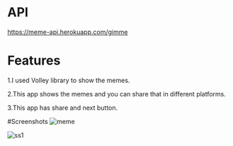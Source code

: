 # API
https://meme-api.herokuapp.com/gimme
# Features
1.I used Volley library to show the memes.

2.This app shows the memes and you can share that in different platforms.

3.This app has share and next button.

#Screenshots
![meme](https://user-images.githubusercontent.com/87073046/228001641-3dfcd2dc-9fbd-407b-a77f-dfd7fede2a12.jpg)

![ss1](https://user-images.githubusercontent.com/87073046/228001679-c1e7225f-0850-4eb7-9f38-e85a520002e9.jpeg)
